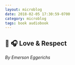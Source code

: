 ```yaml
---
layout: microblog
date: 2018-02-05 17:30:59-0700
category: microblog
tags: book audiobook
---
```

## 📖 🎧 Love & Respect
*By Emerson Eggerichs*
